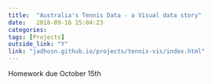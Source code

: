 ```yaml
---
title:  "Australia's Tennis Data - a Visual data story"
date:   2018-09-16 15:04:23
categories:  
tags: [Projects]
outside_link: "Y"
link: "jadhosn.github.io/projects/tennis-vis/index.html"
---
```

Homework due October 15th